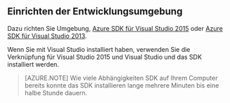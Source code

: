 ## <a name="setupdevenv"></a>Einrichten der Entwicklungsumgebung

Dazu richten Sie Umgebung, [Azure SDK für Visual Studio 2015](http://go.microsoft.com/fwlink/?linkid=518003) oder [Azure SDK für Visual Studio 2013](http://go.microsoft.com/fwlink/?LinkID=324322).

Wenn Sie mit Visual Studio installiert haben, verwenden Sie die Verknüpfung für Visual Studio 2015 und Visual Studio und das SDK installiert werden.

>[AZURE.NOTE] Wie viele Abhängigkeiten SDK auf Ihrem Computer bereits konnte das SDK installieren lange mehrere Minuten bis eine halbe Stunde dauern.
